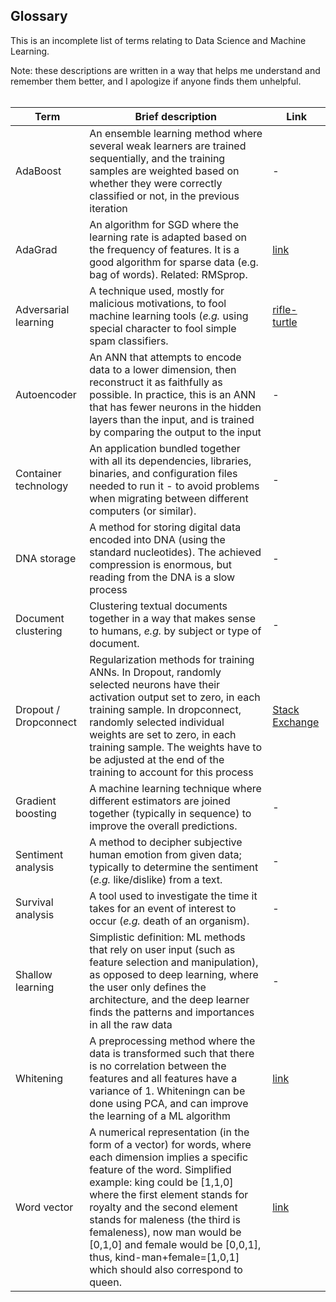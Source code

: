 ## Glossary

This is an incomplete list of terms relating to Data Science and Machine Learning.  
  
Note: these descriptions are written in a way that helps me understand and remember them better, and I apologize if anyone finds them unhelpful.
<br>
<br>

| Term  | Brief description | Link |
| --- | --- | --- |
| AdaBoost | An ensemble learning method where several weak learners are trained sequentially, and the training samples are weighted based on whether they were correctly classified or not, in the previous iteration | - |
| AdaGrad | An algorithm for SGD where the learning rate is adapted based on the frequency of features. It is a good algorithm for sparse data (e.g. bag of words). Related: RMSprop. | [link](http://ruder.io/optimizing-gradient-descent/index.html#adagrad) |
| Adversarial learning | A technique used, mostly for malicious motivations, to fool machine learning tools (*e.g.* using special character to fool simple spam classifiers. | [rifle-turtle](https://www.theverge.com/2017/11/2/16597276/google-ai-image-attacks-adversarial-turtle-rifle-3d-printed) |
| Autoencoder | An ANN that attempts to encode data to a lower dimension, then reconstruct it as faithfully as possible. In practice, this is an ANN that has fewer neurons in the hidden layers than the input, and is trained by comparing the output to the input | - |
| Container technology | An application bundled together with all its dependencies, libraries, binaries, and configuration files needed to run it - to avoid problems when migrating between different computers (or similar). | - |
| DNA storage | A method for storing digital data encoded into DNA (using the standard nucleotides). The achieved compression is enormous, but reading from the DNA is a slow process | - |
| Document clustering | Clustering textual documents together in a way that makes sense to humans, *e.g.* by subject or type of document. | - |
| Dropout / Dropconnect | Regularization methods for training ANNs. In Dropout, randomly selected neurons have their activation output set to zero, in each training sample. In dropconnect, randomly selected individual weights are set to zero, in each training sample. The weights have to be adjusted at the end of the training to account for this process | [Stack Exchange](https://stats.stackexchange.com/questions/201569/difference-between-dropout-and-dropconnect/201891) |
| Gradient boosting | A machine learning technique where different estimators are joined together (typically in sequence) to improve the overall predictions. | - |
| Sentiment analysis | A method to decipher subjective human emotion from given data; typically to determine the sentiment (*e.g.* like/dislike) from a text. | - |
| Survival analysis | A tool used to investigate the time it takes for an event of interest to occur (*e.g.* death of an organism).  | - |
| Shallow learning | Simplistic definition: ML methods that rely on user input (such as feature selection and manipulation), as opposed to deep learning, where the user only defines the architecture, and the deep learner finds the patterns and importances in all the raw data | - |
| Whitening | A preprocessing method where the data is transformed such that there is no correlation between the features and all features have a variance of 1. Whiteningn can be done using PCA, and can improve the learning of a ML algorithm | [link](http://mccormickml.com/2014/06/03/deep-learning-tutorial-pca-and-whitening/) | 
| Word vector | A numerical representation (in the form of a vector) for words, where each dimension implies a specific feature of the word. Simplified example: king could be [1,1,0] where the first element stands for royalty and the second element stands for maleness (the third is femaleness), now man would be [0,1,0] and female would be [0,0,1], thus, kind-man+female=[1,0,1] which should also correspond to queen. | [link](https://medium.com/@jayeshbahire/introduction-to-word-vectors-ea1d4e4b84bf) |
